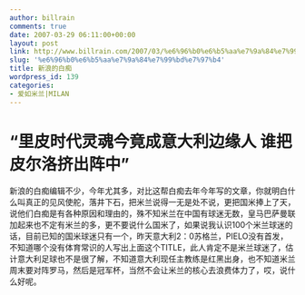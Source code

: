 ```yaml
---
author: billrain
comments: true
date: 2007-03-29 06:11:00+00:00
layout: post
link: http://www.billrain.com/2007/03/%e6%96%b0%e6%b5%aa%e7%9a%84%e7%99%bd%e7%97%b4/
slug: '%e6%96%b0%e6%b5%aa%e7%9a%84%e7%99%bd%e7%97%b4'
title: 新浪的白痴
wordpress_id: 139
categories:
- 爱如米兰|MILAN
---
```


# “里皮时代灵魂今竟成意大利边缘人 谁把皮尔洛挤出阵中”

新浪的白痴编辑不少，今年尤其多，对比这帮白痴去年今年写的文章，你就明白什么叫真正的见风使舵，落井下石，把米兰说得一无是处不说，更把国米捧上了天，说他们白痴是有各种原因和理由的，殊不知米兰在中国有球迷无数，皇马巴萨曼联加起来也不定有米兰的多，更不要说什么国米了，如果说我认识100个米兰球迷的话，目前已知的国米球迷只有一个，昨天意大利2：0苏格兰，PIELO没有首发，不知道哪个没有体育常识的人写出上面这个TITLE，此人肯定不是米兰球迷了，估计意大利足球也不是很了解，不知道意大利现任主教练是红黑出身，也不知道米兰周末要对阵罗马，然后是冠军杯，当然不会让米兰的核心去浪费体力了，哎，说什么好呢。

